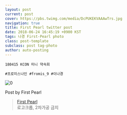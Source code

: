```yaml
---
layout: post
current: post
cover: https://pbs.twimg.com/media/DcPUKEKVAAAwTrs.jpg
navigation: true
title: First Pearl twitter post
date: 2018-06-24 16:45:19 +0900 KST
tags: 나경 First-Pearl photo
class: post-template
subclass: post tag-photo
author: auto-posting
---
```


```  
180415 KCON 미니 약속회  
  
#프로미스나인 #fromis_9 #이나경  

```

![0](https://pbs.twimg.com/media/DcPUKEKVAAAwTrs.jpg)


Post by First Pearl

> [First Pearl](https://twitter.com/fromis_ng)  
  로고크롭, 2차가공 금지